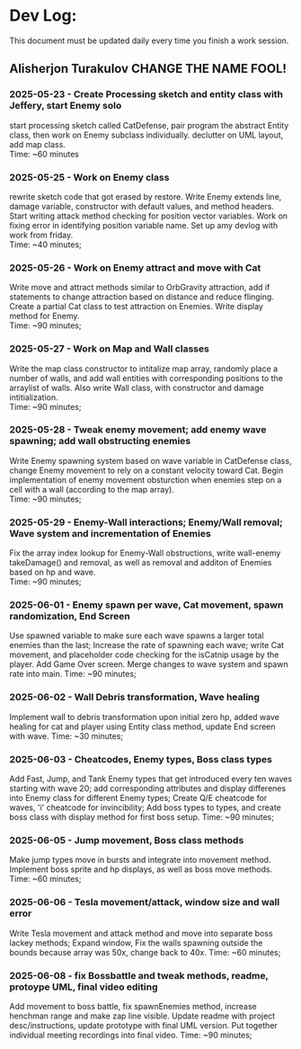 # Dev Log:

This document must be updated daily every time you finish a work session.  
  
## Alisherjon Turakulov CHANGE THE NAME FOOL!
  
### 2025-05-23 - Create Processing sketch and entity class with Jeffery, start Enemy solo
start processing sketch called CatDefense, pair program the abstract Entity class, then work on Enemy subclass individually. declutter on UML layout, add map class.    
Time: ~60 minutes
  
### 2025-05-25 - Work on Enemy class
rewrite sketch code that got erased by restore. Write Enemy extends line, damage variable, constructor with default values, and method headers. Start writing attack method checking for position vector variables. Work on fixing error in identifying position variable name. Set up amy devlog with work from friday.    
Time: ~40 minutes;
  
### 2025-05-26 - Work on Enemy attract and move with Cat
Write move and attract methods similar to OrbGravity attraction, add if statements to change attraction based on distance and reduce flinging. Create a partial Cat class to test attraction on Enemies. Write display method for Enemy.  
Time: ~90 minutes;  
  
### 2025-05-27 - Work on Map and Wall classes
Write the map class constructor to intitalize map array, randomly place a number of walls, and add wall entities with corresponding positions to the arraylist of walls. Also write Wall class, with constructor and damage intitialization.  
Time: ~90 minutes;  
  
### 2025-05-28 - Tweak enemy movement; add enemy wave spawning; add wall obstructing enemies  
Write Enemy spawning system based on wave variable in CatDefense class, change Enemy movement to rely on a constant velocity toward Cat. Begin implementation of enemy movement obsturction when enemies step on a cell with a wall (according to the map array).    
Time: ~90 minutes;  
  
### 2025-05-29 - Enemy-Wall interactions; Enemy/Wall removal; Wave system and incrementation of Enemies 
Fix the array index lookup for Enemy-Wall obstructions, write wall-enemy takeDamage() and removal, as well as removal and additon of Enemies based on hp and wave.  
Time: ~90 minutes;  
  
### 2025-06-01 - Enemy spawn per wave, Cat movement, spawn randomization, End Screen
Use spawned variable to make sure each wave spawns a larger total enemies than the last; Increase the rate of spawning each wave; write Cat movement, and placeholder code checking for the isCatnip usage by the player. Add Game Over screen. Merge changes to wave system and spawn rate into main.
Time: ~90 minutes;  
  
### 2025-06-02 - Wall Debris transformation, Wave healing
Implement wall to debris transformation upon initial zero hp, added wave healing for cat and player using Entity class method, update End screen with wave.
Time: ~30 minutes;  
  
### 2025-06-03 - Cheatcodes, Enemy types, Boss class types
Add Fast, Jump, and Tank Enemy types that get introduced every ten waves starting with wave 20; add corresponding attributes and display differenes into Enemy class for different Enemy types; Create Q/E cheatcode for waves, 'i' cheatcode for invincibility; Add boss types to types, and create boss class with display method for first boss setup.
Time: ~90 minutes;  
  
### 2025-06-05 - Jump movement, Boss class methods  
Make jump types move in bursts and integrate into movement method. Implement boss sprite and hp displays, as well as boss move methods.  
Time: ~60 minutes;    
  
### 2025-06-06 - Tesla movement/attack, window size and wall error  
Write Tesla movement and attack method and move into separate boss lackey methods; Expand window, Fix the walls spawning outside the bounds because array was 50x, change back to 40x.
Time: ~60 minutes;    
  
### 2025-06-08 - fix Bossbattle and tweak methods, readme, protoype UML, final video editing
Add movement to boss battle, fix spawnEnemies method, increase henchman range and make zap line visible. Update readme with project desc/instructions, update prototype with final UML version. Put together individual meeting recordings into final video.
Time: ~90 minutes;  

